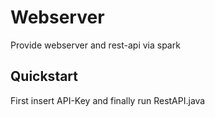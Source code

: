# Webserver

Provide webserver and rest-api via spark 

## Quickstart

First insert API-Key and finally run RestAPI.java